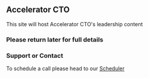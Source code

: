 ## Accelerator CTO

This site will host Accelerator CTO's leadership content

### Please return later for full details

### Support or Contact

To schedule a call please head to our [Scheduler](https://tidycal.com/nicowesterdale)
